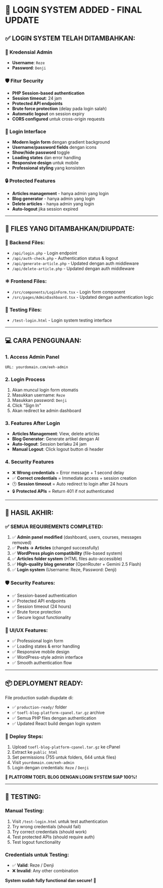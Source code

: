# 🔐 LOGIN SYSTEM ADDED - FINAL UPDATE

## ✅ **LOGIN SYSTEM TELAH DITAMBAHKAN:**

### 🔑 **Kredensial Admin**
- **Username**: `Reze`
- **Password**: `Denji`

### 🛡️ **Fitur Security**
- **PHP Session-based authentication**
- **Session timeout**: 24 jam
- **Protected API endpoints**
- **Brute force protection** (delay pada login salah)
- **Automatic logout** on session expiry
- **CORS configured** untuk cross-origin requests

### 📱 **Login Interface**
- **Modern login form** dengan gradient background
- **Username/password fields** dengan icons
- **Show/hide password** toggle
- **Loading states** dan error handling
- **Responsive design** untuk mobile
- **Professional styling** yang konsisten

### 🔒 **Protected Features**
- **Articles management** - hanya admin yang login
- **Blog generator** - hanya admin yang login  
- **Delete articles** - hanya admin yang login
- **Auto-logout** jika session expired

---

## 🚀 **FILES YANG DITAMBAHKAN/DIUPDATE:**

### 📄 **Backend Files:**
- `/api/login.php` - Login endpoint
- `/api/auth-check.php` - Authentication status & logout
- `/api/generate-article.php` - Updated dengan auth middleware
- `/api/delete-article.php` - Updated dengan auth middleware

### ⚛️ **Frontend Files:**
- `/src/components/LoginForm.tsx` - Login form component
- `/src/pages/AdminDashboard.tsx` - Updated dengan authentication logic

### 🧪 **Testing Files:**
- `/test-login.html` - Login system testing interface

---

## 💻 **CARA PENGGUNAAN:**

### 1. **Access Admin Panel**
```
URL: yourdomain.com/eeh-admin
```

### 2. **Login Process**
1. Akan muncul login form otomatis
2. Masukkan username: `Reze`
3. Masukkan password: `Denji`
4. Click "Sign In"
5. Akan redirect ke admin dashboard

### 3. **Features After Login**
- **Articles Management**: View, delete articles
- **Blog Generator**: Generate artikel dengan AI
- **Auto-logout**: Session berlaku 24 jam
- **Manual Logout**: Click logout button di header

### 4. **Security Features**
- ❌ **Wrong credentials** = Error message + 1 second delay
- ✅ **Correct credentials** = Immediate access + session creation
- 🕒 **Session timeout** = Auto redirect to login after 24 hours
- 🔒 **Protected APIs** = Return 401 if not authenticated

---

## 🎯 **HASIL AKHIR:**

### ✅ **SEMUA REQUIREMENTS COMPLETED:**
1. ✅ **Admin panel modified** (dashboard, users, courses, messages removed)
2. ✅ **Posts → Articles** (changed successfully)
3. ✅ **WordPress plugin compatibility** (file-based system)
4. ✅ **Articles folder system** (HTML files auto-accessible)
5. ✅ **High-quality blog generator** (OpenRouter + Gemini 2.5 Flash)
6. ✅ **Login system** (Username: Reze, Password: Denji)

### 🛡️ **Security Features:**
- ✅ Session-based authentication
- ✅ Protected API endpoints
- ✅ Session timeout (24 hours)
- ✅ Brute force protection
- ✅ Secure logout functionality

### 🎨 **UI/UX Features:**
- ✅ Professional login form
- ✅ Loading states & error handling
- ✅ Responsive mobile design
- ✅ WordPress-style admin interface
- ✅ Smooth authentication flow

---

## 📦 **DEPLOYMENT READY:**

File production sudah diupdate di:
- ✅ `production-ready/` folder
- ✅ `toefl-blog-platform-cpanel.tar.gz` archive
- ✅ Semua PHP files dengan authentication
- ✅ Updated React build dengan login system

### 🚀 **Deploy Steps:**
1. Upload `toefl-blog-platform-cpanel.tar.gz` ke cPanel
2. Extract ke `public_html`
3. Set permissions (755 untuk folders, 644 untuk files)
4. Visit `yourdomain.com/eeh-admin`
5. Login dengan credentials: `Reze` / `Denji`

**🎉 PLATFORM TOEFL BLOG DENGAN LOGIN SYSTEM SIAP 100%!**

---

## 🧪 **TESTING:**

### Manual Testing:
1. Visit `/test-login.html` untuk test authentication
2. Try wrong credentials (should fail)
3. Try correct credentials (should work)
4. Test protected APIs (should require auth)
5. Test logout functionality

### Credentials untuk Testing:
- ✅ **Valid**: Reze / Denji
- ❌ **Invalid**: Any other combination

**System sudah fully functional dan secure!** 🔐